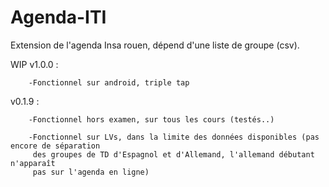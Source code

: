 # Agenda-ITI
Extension de l'agenda Insa rouen, dépend d'une liste de groupe (csv).

WIP
v1.0.0 :

        -Fonctionnel sur android, triple tap

v0.1.9 : 

        -Fonctionnel hors examen, sur tous les cours (testés..)
        
        -Fonctionnel sur LVs, dans la limite des données disponibles (pas encore de séparation 
         des groupes de TD d'Espagnol et d'Allemand, l'allemand débutant n'apparaît 
         pas sur l'agenda en ligne)
